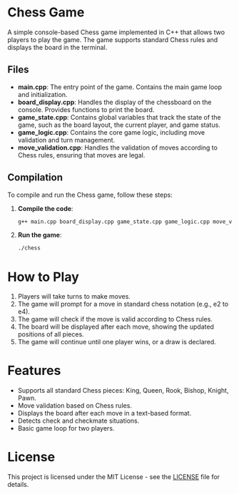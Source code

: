 # Chess Game

A simple console-based Chess game implemented in C++ that allows two players to play the game. The game supports standard Chess rules and displays the board in the terminal.

## Files

- **main.cpp**: The entry point of the game. Contains the main game loop and initialization.
- **board_display.cpp**: Handles the display of the chessboard on the console. Provides functions to print the board.
- **game_state.cpp**: Contains global variables that track the state of the game, such as the board layout, the current player, and game status.
- **game_logic.cpp**: Contains the core game logic, including move validation and turn management.
- **move_validation.cpp**: Handles the validation of moves according to Chess rules, ensuring that moves are legal.

## Compilation

To compile and run the Chess game, follow these steps:

1. **Compile the code**:
   ```bash
   g++ main.cpp board_display.cpp game_state.cpp game_logic.cpp move_validation.cpp -o chess

2. **Run the game**:
   ```bash
   ./chess

# How to Play

1. Players will take turns to make moves.
2. The game will prompt for a move in standard chess notation (e.g., e2 to e4).
3. The game will check if the move is valid according to Chess rules.
4. The board will be displayed after each move, showing the updated positions of all pieces.
5. The game will continue until one player wins, or a draw is declared.

# Features

- Supports all standard Chess pieces: King, Queen, Rook, Bishop, Knight, Pawn.
- Move validation based on Chess rules.
- Displays the board after each move in a text-based format.
- Detects check and checkmate situations.
- Basic game loop for two players.

# License

This project is licensed under the MIT License - see the [LICENSE](./LICENSE) file for details.
